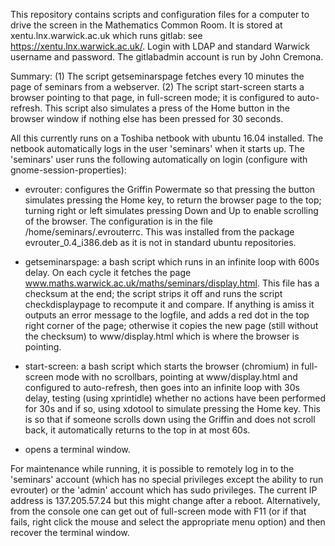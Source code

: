 This repository contains scripts and configuration files for a
computer to drive the screen in the Mathematics Common Room.  It is
stored at xentu.lnx.warwick.ac.uk which runs gitlab: see
https://xentu.lnx.warwick.ac.uk/. Login with LDAP and standard Warwick
username and password.  The gitlabadmin account is run by John
Cremona.

Summary: (1) The script getseminarspage fetches every 10 minutes the page
of seminars from a webserver. (2) The script start-screen starts a
browser pointing to that page, in full-screen mode; it is configured
to auto-refresh.  This script also simulates a press of the Home button
in the browser window if nothing else has been pressed for 30 seconds.

All this currently runs on a Toshiba netbook with ubuntu 16.04
installed.  The netbook automatically logs in the user 'seminars' when
it starts up.  The 'seminars' user runs the following automatically on
login (configure with gnome-session-properties):

 - evrouter: configures the Griffin Powermate so that pressing the
   button simulates pressing the Home key, to return the browser page
   to the top; turning right or left simulates pressing Down and Up to
   enable scrolling of the browser.  The configuration is in the file
   /home/seminars/.evrouterrc.  This was installed from the package
   evrouter_0.4_i386.deb as it is not in standard ubuntu repositories.

 - getseminarspage: a bash script which runs in an infinite loop with
   600s delay.  On each cycle it fetches the page
   www.maths.warwick.ac.uk/maths/seminars/display.html.  This file has
   a checksum at the end; the script strips it off and runs the script
   checkdisplaypage to recompute it and compare.  If anything is amiss
   it outputs an error message to the logfile, and adds a red dot in
   the top right corner of the page; otherwise it copies the new page
   (still without the checksum) to www/display.html which is where the
   browser is pointing.

 - start-screen: a bash script which starts the browser (chromium) in
   full-screen mode with no scrollbars, pointing at www/display.html
   and configured to auto-refresh, then goes into an infinite loop
   with 30s delay, testing (using xprintidle) whether no actions have
   been performed for 30s and if so, using xdotool to simulate
   pressing the Home key.  This is so that if someone scrolls down
   using the Griffin and does not scroll back, it automatically
   returns to the top in at most 60s.

 - opens a terminal window.

For maintenance while running, it is possible to remotely log in to
the 'seminars' account (which has no special privileges except the
ability to run evrouter) or the 'admin' account which has sudo
privileges.  The current IP address is 137.205.57.24 but this might
change after a reboot.  Alternatively, from the console one can get
out of full-screen mode with F11 (or if that fails, right click the
mouse and select the appropriate menu option) and then recover the
terminal window.
